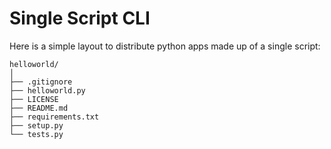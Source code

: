 # Single Script CLI
Here is a simple layout to distribute python apps made up of a single script:

```
helloworld/
│
├── .gitignore
├── helloworld.py
├── LICENSE
├── README.md
├── requirements.txt
├── setup.py
└── tests.py
```
